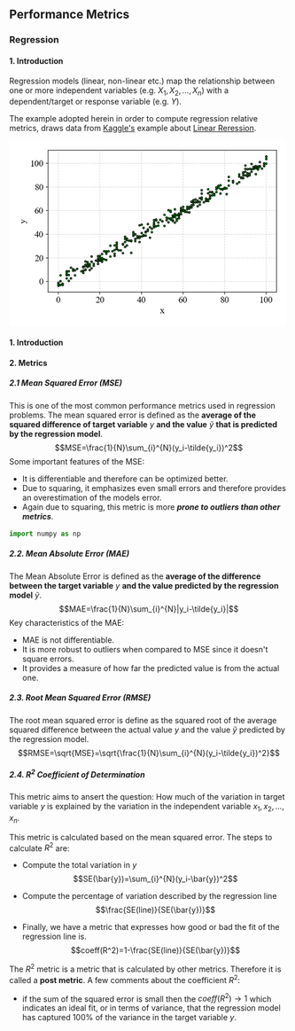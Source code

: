## Performance Metrics

### Regression 

#### 1. Introduction 

Regression models (linear, non-linear etc.) map the relationship between one or more independent variables (e.g. $X_1, X_2, ..., X_n$) with a dependent/target or response variable (e.g. $Y$). 

The example adopted herein in order to compute regression relative metrics, draws data from  <a href="https://www.kaggle.com/">Kaggle's</a> example about <a href="https://www.kaggle.com/datasets/andonians/random-linear-regression">Linear Reression</a>.

<img src="pics/x-y.png" width=500>

#### 1. Introduction 

#### 2. Metrics
##### 2.1 Mean Squared Error (MSE)
This is one of the most common performance metrics used in regression problems. The mean squared error is defined as the <b>average of the squared difference of target variable</b> $y$ <b>and the value</b> $\tilde{y}$ <b>that is predicted by the regression model</b>.
$$MSE=\frac{1}{N}\sum_{i}^{N}(y_i-\tilde{y_i})^2$$
Some important features of the MSE:

- It is differentiable and therefore can be optimized better.
- Due to squaring, it emphasizes even small errors and therefore provides an overestimation of the models error.
- Again due to squaring, this metric is more <b><i>prone to outliers than other metrics</i></b>. 


```python
import numpy as np
```
  
##### 2.2. Mean Absolute Error (MAE)
The Mean Absolute Error is defined as the <b>average of the difference between the target variable</b> $y$ <b>and the value predicted by the regression model</b> $\tilde{y}$.
$$MAE=\frac{1}{N}\sum_{i}^{N}|y_i-\tilde{y_i}|$$
Key characteristics of the MAE:
- MAE is not differentiable.
- It is more robust to outliers when compared to MSE since it doesn't square errors.
- It provides a measure of how far the predicted value is from the actual one.

##### 2.3. Root Mean Squared Error (RMSE)
The root mean squared error is define as the squared root of the average squared difference between the actual value $y$ and the value $\tilde{y}$ predicted by the regression model.
$$RMSE=\sqrt{MSE}=\sqrt{\frac{1}{N}\sum_{i}^{N}(y_i-\tilde{y_i})^2}$$


##### 2.4. $R^2$ Coefficient of Determination
This metric aims to ansert the question: How much of the variation in target variable $y$ is explained by the variation in the independent variable $x_1, x_2, ..., x_n$.

This metric is calculated based on the mean squared error.
The steps to calculate $R^2$ are:

- Compute the total variation in $y$
$$SE(\bar{y})=\sum_{i}^{N}(y_i-\bar{y})^2$$

- Compute the percentage of variation described by the regression line
$$\frac{SE(line)}{SE(\bar{y})}$$

- Finally, we have a metric that expresses how good or bad the fit of the regression line is.
$$coeff(R^2)=1-\frac{SE(line)}{SE(\bar{y})}$$

The $R^2$ metric is a metric that is calculated by other metrics. Therefore it is called a <b>post metric</b>. 
A few comments about the coefficient $R^2$:
- if the sum of the squared error is small then the $coeff(R^2)\rightarrow 1$ which indicates an ideal fit, or in terms of variance, that the regression model has captured 100% of the variance in the target variable $y$.

